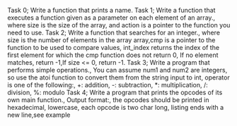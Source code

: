 Task 0; Write a function that prints a name. Task 1; Write a function that executes a function given as a parameter on each element of an array., where size is the size of the array, and action is a pointer to the function you need to use. Task 2; Write a function that searches for an integer., where size is the number of elements in the array array,cmp is a pointer to the function to be used to compare values, int_index returns the index of the first element for which the cmp function does not return 0, If no element matches, return -1,If size <= 0, return -1. Task 3; Write a program that performs simple operations., You can assume num1 and num2 are integers, so use the atoi function to convert them from the string input to int, operator is one of the following:, +: addition, -: subtraction, *: multiplication, /: division, %: modulo Task 4; Write a program that prints the opcodes of its own main function., Output format:, the opcodes should be printed in hexadecimal, lowercase, each opcode is two char long, listing ends with a new line,see example
